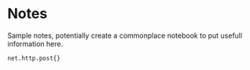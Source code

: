 # Notes

Sample notes, potentially create a commonplace notebook to put usefull information here.

`net.http.post{}`

